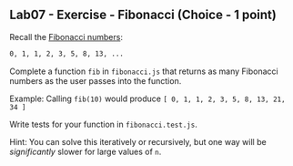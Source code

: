 ## Lab07 - Exercise - Fibonacci (Choice - 1 point)

Recall the [Fibonacci numbers](https://en.wikipedia.org/wiki/Fibonacci_number):

```txt
0, 1, 1, 2, 3, 5, 8, 13, ...
```

Complete a function `fib` in `fibonacci.js` that returns as many Fibonacci numbers as the user passes into the function.

Example: Calling `fib(10)` would produce `[ 0, 1, 1, 2, 3, 5, 8, 13, 21, 34 ]`

Write tests for your function in `fibonacci.test.js`.

Hint: You can solve this iteratively or recursively, but one way will be *significantly* slower for large values of `n`.
